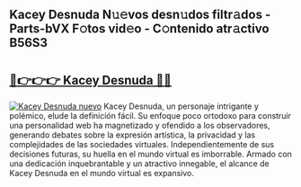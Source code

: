 ## Kacey Desnuda N𝚞𝚎vos desn𝚞dos filtr𝚊dos - Parts-bVX F𝚘tos vid𝚎o - C𝚘ntenido atr𝚊ctivo B56S3

# <h2><a href="http://mbcklu8.tromn.icu/?c=Kacey+Desnuda">🔗👉👉👉 Kacey Desnuda 🔗🔗</a></h2>

[![Kacey Desnuda nuevo](https://i.imgur.com/pEAQMta.gif)](http://mbcklu8.tromn.icu/?c=Kacey+Desnuda)
Kacey Desnuda, un personaje intrigante y polémico, elude la definición fácil. Su enfoque poco ortodoxo para construir una personalidad web ha magnetizado y ofendido a los observadores, generando debates sobre la expresión artística, la privacidad y las complejidades de las sociedades virtuales. Independientemente de sus decisiones futuras, su huella en el mundo virtual es imborrable. Armado con una dedicación inquebrantable y un atractivo innegable, el alcance de Kacey Desnuda en el mundo virtual es expansivo.
